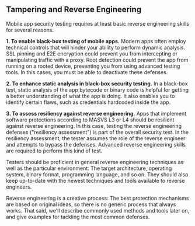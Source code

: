 ## Tampering and Reverse Engineering

Mobile app security testing requires at least basic reverse engineering skills for several reasons.

**1. To enable black-box testing of mobile apps.** Modern apps often employ technical controls that will hinder your ability to perform dynamic analysis. SSL pinning and E2E encryption could prevent you from intercepting or manipulating traffic with a proxy. Root detection could prevent the app from running on a rooted device, preventing you from using advanced testing tools. In this cases, you must be able to deactivate these defenses.

**2. To enhance static analysis in black-box security testing.** In a black-box test, static analysis of the app bytecode or binary code is helpful for getting a better understanding of what the app is doing. It also enables you to identify certain flaws, such as credentials hardcoded inside the app.

**3. To assess resiliency against reverse engineering.**  Apps that implement software protections according to MASVS L3 or L4 should be resilient against reverse engineering. In this case, testing the reverse engineering defenses ("resiliency assessment") is part of the overall security test. In the resiliency assessment, the tester assumes the role of the reverse engineer and attempts to bypass the defenses. Advanced reverse engineering skills are required to perform this kind of test.

Testers should be proficient in general reverse engineering techniques as well as the particular environment: The target architecture, operating system, binary format, programming language, and so on. They should also keep up-to-date with the newest techniques and tools available to reverse engineers.

Reverse engineering is a creative process: The best protection mechanisms are based on original ideas, so there is no generic process that always works. That said, we'll describe commonly used methods and tools later on, and give examples for tackling the most common defenses.
